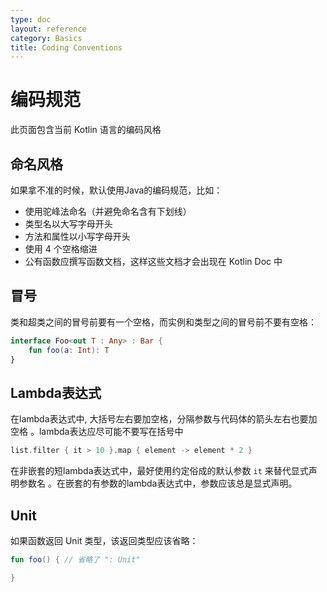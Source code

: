 ```yaml
---
type: doc
layout: reference
category: Basics
title: Coding Conventions
---
```


# 编码规范

此页面包含当前 Kotlin 语言的编码风格

## 命名风格
如果拿不准的时候，默认使用Java的编码规范，比如：

* 使用驼峰法命名（并避免命名含有下划线）
* 类型名以大写字母开头
* 方法和属性以小写字母开头
* 使用 4 个空格缩进
* 公有函数应撰写函数文档，这样这些文档才会出现在 Kotlin Doc 中

## 冒号

类和超类之间的冒号前要有一个空格，而实例和类型之间的冒号前不要有空格：

``` kotlin
interface Foo<out T : Any> : Bar {
    fun foo(a: Int): T
}
```

## Lambda表达式

在lambda表达式中, 大括号左右要加空格，分隔参数与代码体的箭头左右也要加空格
。lambda表达应尽可能不要写在括号中

``` kotlin
list.filter { it > 10 }.map { element -> element * 2 }
```

在非嵌套的短lambda表达式中，最好使用约定俗成的默认参数 `it` 来替代显式声明参数名
。在嵌套的有参数的lambda表达式中，参数应该总是显式声明。

## Unit

如果函数返回 Unit 类型，该返回类型应该省略：

``` kotlin
fun foo() { // 省略了 ": Unit"

}
```
